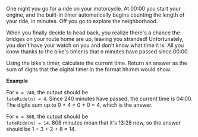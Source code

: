 One night you go for a ride on your motorcycle. At 00:00 you start your engine, and the built-in timer automatically begins counting the length of your ride, in minutes. Off you go to explore the neighborhood.

When you finally decide to head back, you realize there's a chance the bridges on your route home are up, leaving you stranded! Unfortunately, you don't have your watch on you and don't know what time it is. All you know thanks to the bike's timer is that n minutes have passed since 00:00.

Using the bike's timer, calculate the current time. Return an answer as the sum of digits that the digital timer in the format hh:mm would show.

__Example__

For `n = 240`, the output should be<br>
`lateRide(n) = 4`.
Since 240 minutes have passed, the current time is 04:00. The digits sum up to 0 + 4 + 0 + 0 = 4, which is the answer.

For `n = 808`, the output should be<br>
`lateRide(n) = 14`.
808 minutes mean that it's 13:28 now, so the answer should be 1 + 3 + 2 + 8 = 14.
